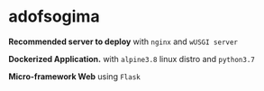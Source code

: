 # adofsogima

__Recommended server to deploy__ with ``nginx`` and ``wUSGI server``

__Dockerized Application.__ with ``alpine3.8`` linux distro and ``python3.7``

__Micro-framework Web__ using ``Flask``
